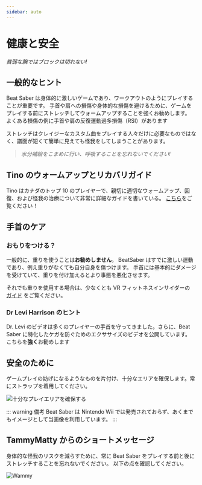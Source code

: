 ```yaml
---
sidebar: auto
---
```


# 健康と安全

_貧弱な腕ではブロックは切れない!_

## 一般的なヒント

Beat Saber は身体的に激しいゲームであり、ワークアウトのようにプレイすることが重要です。 手首や肩への損傷や身体的な損傷を避けるために、ゲームをプレイする前にストレッチしてウォームアップすることを強くお勧めします。 よくある損傷の例に手首や肩の反復運動過多損傷（RSI）があります

ストレッチはクレイジーなカスタム曲をプレイする人々だけに必要なものではなく、譜面が短くて簡単に見えても怪我をしてしまうことがあります。

> _水分補給をこまめに行い、呼吸することを忘れないでください!_

## Tino のウォームアップとリカバリガイド

Tino はカナダのトップ 10 のプレイヤーで、親切に適切なウォームアップ、回復、および怪我の治療について非常に詳細なガイドを書いている。 [こちら](https://docs.google.com/document/d/122rd-eU0mkwQ6fXUwSmo1_XAh73Jyqd1u6ncrUjtkD0/)をご覧ください！

## 手首のケア

### おもりをつける？

一般的に、重りを使うことは**お勧めしません**。 BeatSaber はすでに激しい運動であり、例え重りがなくても自分自身を傷つけます。 手首には基本的にダメージを受けていて、重りを付け加えるとより事態を悪化させます。

それでも重りを使用する場合は、少なくとも VR フィットネスインサイダーの [ガイド](https://www.vrfitnessinsider.com/beat-saber-weighted-gear/) をご覧ください。

### Dr Levi Harrison のヒント

Dr. Levi のビデオは多くのプレイヤーの手首を守ってきました。さらに、Beat Saber に特化したケガを防ぐためのエクササイズのビデオを公開しています。 こちらを**強く**お勧めします

<YouTube url='https://www.youtube.com/watch?v=IoL1NOKUmoU' />

## 安全のために

ゲームプレイの妨げになるようなものを片付け、十分なエリアを確保します。常にストラップを着用してください。

![十分なプレイエリアを確保する](/.assets/images/health-and-safety/allow-adequate-room-around-you.png '十分なプレイエリアを確保する')

::: warning 備考
Beat Saber は Nintendo Wii では発売されておらず、あくまでもイメージとして当画像を利用しています。
:::

## TammyMatty からのショートメッセージ

身体的な怪我のリスクを減らすために、常に Beat Saber をプレイする前と後にストレッチすることを忘れないでください。 以下の点を確認してください。

![Wammy](/.assets/images/health-and-safety/wammy.gif 'Wammy')
